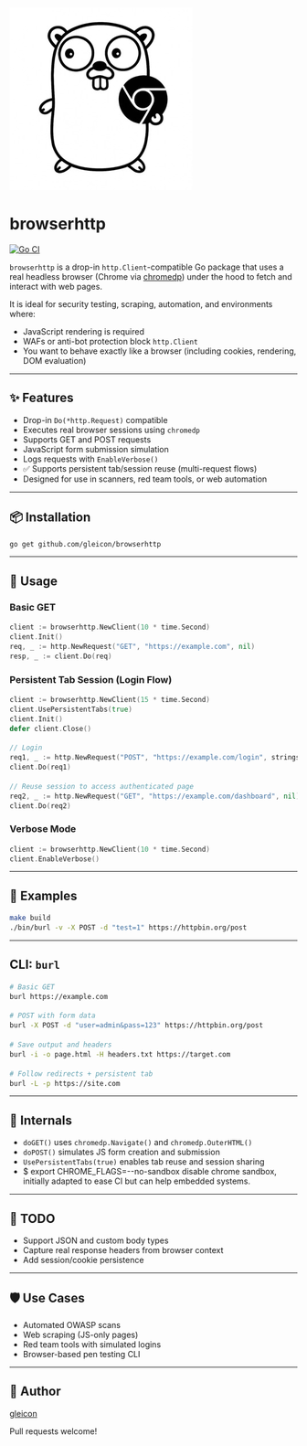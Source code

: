 ![browserhttp](https://raw.githubusercontent.com/gleicon/browserhttp/main/logo.jpeg)

# browserhttp

[![Go CI](https://github.com/gleicon/browserhttp/actions/workflows/go.yml/badge.svg)](https://github.com/gleicon/browserhttp/actions/workflows/go.yml)

`browserhttp` is a drop-in `http.Client`-compatible Go package that uses a real headless browser (Chrome via [chromedp](https://github.com/chromedp/chromedp)) under the hood to fetch and interact with web pages.

It is ideal for security testing, scraping, automation, and environments where:
- JavaScript rendering is required
- WAFs or anti-bot protection block `http.Client`
- You want to behave exactly like a browser (including cookies, rendering, DOM evaluation)

---

## ✨ Features
- Drop-in `Do(*http.Request)` compatible
- Executes real browser sessions using `chromedp`
- Supports GET and POST requests
- JavaScript form submission simulation
- Logs requests with `EnableVerbose()`
- ✅ Supports persistent tab/session reuse (multi-request flows)
- Designed for use in scanners, red team tools, or web automation

---

## 📦 Installation

```bash
go get github.com/gleicon/browserhttp
```

---

## 🧪 Usage

### Basic GET
```go
client := browserhttp.NewClient(10 * time.Second)
client.Init()
req, _ := http.NewRequest("GET", "https://example.com", nil)
resp, _ := client.Do(req)
```

### Persistent Tab Session (Login Flow)
```go
client := browserhttp.NewClient(15 * time.Second)
client.UsePersistentTabs(true)
client.Init()
defer client.Close()

// Login
req1, _ := http.NewRequest("POST", "https://example.com/login", strings.NewReader("user=admin&pass=secret"))
client.Do(req1)

// Reuse session to access authenticated page
req2, _ := http.NewRequest("GET", "https://example.com/dashboard", nil)
client.Do(req2)
```

### Verbose Mode
```go
client := browserhttp.NewClient(10 * time.Second)
client.EnableVerbose()
```

---

## 📁 Examples

```bash
make build
./bin/burl -v -X POST -d "test=1" https://httpbin.org/post
```

---

## CLI: `burl`

```bash
# Basic GET
burl https://example.com

# POST with form data
burl -X POST -d "user=admin&pass=123" https://httpbin.org/post

# Save output and headers
burl -i -o page.html -H headers.txt https://target.com

# Follow redirects + persistent tab
burl -L -p https://site.com
```

---

## 🔧 Internals
- `doGET()` uses `chromedp.Navigate()` and `chromedp.OuterHTML()`
- `doPOST()` simulates JS form creation and submission
- `UsePersistentTabs(true)` enables tab reuse and session sharing
- $ export CHROME_FLAGS=--no-sandbox disable chrome sandbox, initially adapted to ease CI but can help embedded systems.
---

## 🚧 TODO
- Support JSON and custom body types
- Capture real response headers from browser context
- Add session/cookie persistence

---

## 🛡️ Use Cases
- Automated OWASP scans
- Web scraping (JS-only pages)
- Red team tools with simulated logins
- Browser-based pen testing CLI

---

## 🧠 Author
[gleicon](https://github.com/gleicon)

Pull requests welcome!

